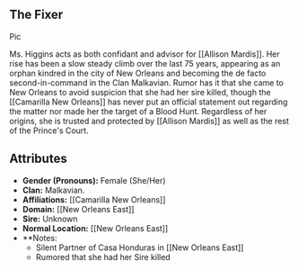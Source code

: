 ## The Fixer

Pic


Ms. Higgins acts as both confidant and advisor for [[Allison Mardis]]. Her rise has been a slow steady climb over the last 75 years, appearing as an orphan kindred in the city of New Orleans and becoming the de facto second-in-command in the Clan Malkavian. Rumor has it that she came to New Orleans to avoid suspicion that she had her sire killed, though the [[Camarilla New Orleans]] has never put an official statement out regarding the matter nor made her the target of a Blood Hunt. Regardless of her origins, she is trusted and protected by [[Allison Mardis]] as well as the rest of the Prince's Court.


## Attributes
*  **Gender (Pronouns):** Female (She/Her)
* **Clan:** Malkavian.
* **Affiliations:** [[Camarilla New Orleans]]
* **Domain:** [[New Orleans East]]
* **Sire:** Unknown
* **Normal Location:** [[New Orleans East]]
* **Notes: 
    - Silent Partner of Casa Honduras in [[New Orleans East]]
    - Rumored that she had her Sire killed